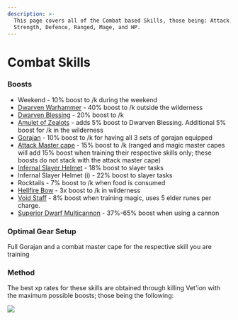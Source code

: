 ```yaml
---
description: >-
  This page covers all of the Combat based Skills, those being: Attack,
  Strength, Defence, Ranged, Mage, and HP.
---
```


# Combat Skills

### Boosts

* Weekend - 10% boost to /k during the weekend
* [Dwarven Warhammer](../bosses/king-goldemar.md#loot) - 40% boost to /k outside the wilderness
* [Dwarven Blessing](../custom-items/grandmaster-clues.md#unique-loot-table) - 20% boost to /k
* [Amulet of Zealots](dungeoneering-training/dg-rewards.md#buyable-gear) - adds 5% boost to Dwarven Blessing. Additional 5% boost for /k in the wilderness
* [Gorajan](dungeoneering-training/dg-rewards.md#gorajan-armour) - 10% boost to /k for having all 3 sets of gorajan equipped
* [Attack Master cape](../custom-items/equippables.md#master-capes) - 15% boost to /k (ranged and magic master capes will add 15% boost when training their respective skills only; these boosts do not stack with the attack master cape)
* [Infernal Slayer Helmet](../minigames/emerged-zuk-inferno.md#rewards-all-are-untradeable) - 18% boost to slayer tasks
* Infernal Slayer Helmet (i) - 22% boost to slayer tasks
* Rocktails - 7% boost to /k when food is consumed
* [Hellfire Bow](fletching.md#custom-content-and-boosts) - 3x boost to /k in wilderness
* [Void Staff](../bosses/naxxus.md#loot) - 8% boost when training magic, uses 5 elder runes per charge.
* [Superior Dwarf Multicannon](invention.md#inventions) - 37%-65% boost when using a cannon

### Optimal Gear Setup

Full Gorajan and a combat master cape for the respective skill you are training

### Method

The best xp rates for these skills are obtained through killing Vet'ion with the maximum possible boosts; those being the following:

![](<../.gitbook/assets/Black Demon boosts.png>)
